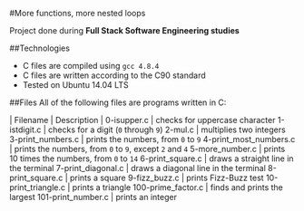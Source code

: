 #More functions, more nested loops

Project done during **Full Stack Software Engineering studies**

##Technologies
* C files are compiled using `gcc 4.8.4`
* C files are written according to the C90 standard
* Tested on Ubuntu 14.04 LTS 

##Files
All of the following files are programs written in C:

| Filename | Description |
0-isupper.c | checks for uppercase character
1-istdigit.c | checks for a digit (`0` through `9`)
2-mul.c | multiplies two integers
3-print_numbers.c | prints the numbers, from `0` to `9`
4-print_most_numbers.c | prints the numbers, from `0` to `9`, except `2` and `4`
5-more_number.c | prints 10 times the numbers, from `0` to `14`
6-print_square.c | draws a straight line in the terminal
7-print_diagonal.c | draws a diagonal line in the terminal
8-print_square.c | prints a square
9-fizz_buzz.c | prints Fizz-Buzz test
10-print_triangle.c | prints a triangle
100-prime_factor.c | finds and prints the largest
101-print_number.c | prints an integer
